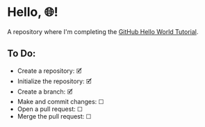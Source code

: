 # Hello, 🌐!
A repository where I'm completing the [GitHub Hello World Tutorial](https://docs.github.com/get-started/start-your-journey/hello-world).

## To Do:
- Create a repository: 🗹
- Initialize the repository: 🗹
- Create a branch: 🗹
- Make and commit changes: ☐
- Open a pull request: ☐
- Merge the pull request: ☐
